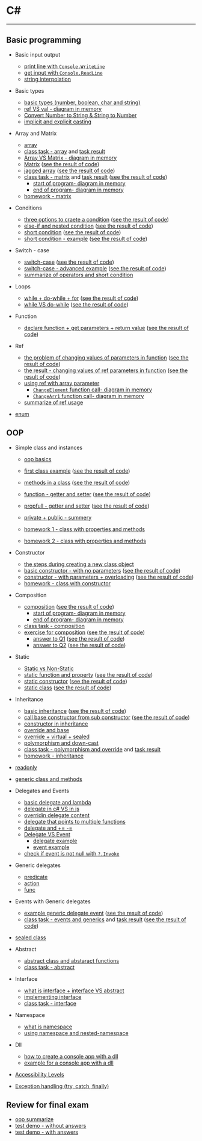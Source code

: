 # C# 
***

## Basic programming
* Basic input output
    * [print line with `Console.WriteLine`](https://github.com/AnnaKarpf/CSharp-2019A-II/blob/master/Day%2001%20-%2021.10.2018/00_MyFirstSln/MyFirstProj/Program.cs)
    * [get input with `Console.ReadLine`](https://github.com/AnnaKarpf/CSharp-2019A-II/blob/master/Day%2001%20-%2021.10.2018/02_readValue/readValue/Program.cs)
    * [string interpolation](https://github.com/AnnaKarpf/CSharp-2019A-II/blob/master/Day%2002%20-%2029.10.2018/05_String%20Interpolation/String%20Interpolation/Program.cs)

* Basic types
    * [basic types (number, boolean, char and string)](https://github.com/AnnaKarpf/CSharp-2019A-II/blob/master/Day%2001%20-%2021.10.2018/01_VarTypes/VarTypes/Program.cs)
    * [ref VS val - diagram in memory](https://github.com/AnnaKarpf/CSharp-2019A-II/blob/master/Day%2001%20-%2021.10.2018/ref%20vs%20val.png)
    * [Convert Number to String & String to Number](https://github.com/AnnaKarpf/CSharp-2019A-II/blob/master/Day%2002%20-%2029.10.2018/00_ConvertFromString/ConvertFromString/Program.cs)
    * [implicit and explicit casting](https://github.com/AnnaKarpf/CSharp-2019A-II/blob/master/Day%2002%20-%2029.10.2018/01_Casting/Casting/Program.cs)


* Array and Matrix
    * [array](https://github.com/AnnaKarpf/CSharp-2019A-II/blob/master/Day%2002%20-%2029.10.2018/03_Arrays/Arrays/Program.cs)
    * [class task - array](https://github.com/AnnaKarpf/CSharp-2019A-II/blob/master/Day%2002%20-%2029.10.2018/ClassTask.md) and [task result](https://github.com/AnnaKarpf/CSharp-2019A-II/blob/master/Day%2002%20-%2029.10.2018/04_Class%20Task%20Result/Class%20Task%20Result/Program.cs)
    * [Array VS Matrix - diagram in memory](https://github.com/AnnaKarpf/CSharp-2019A-II/blob/master/Day%2003%20-%2005.11.2018/memory_snapshot_1.png)
    * [Matrix](https://github.com/AnnaKarpf/CSharp-2019A-II/blob/master/Day%2003%20-%2005.11.2018/00_Matrix/00_Matrix/Program.cs) ([see the result of code](https://github.com/AnnaKarpf/CSharp-2019A-II/blob/master/Day%2003%20-%2005.11.2018/00_Matrix/result.png))
    * [jagged array](https://github.com/AnnaKarpf/CSharp-2019A-II/blob/master/Day%2003%20-%2005.11.2018/01_jugged%20array/01_jugged%20array/Program.cs) ([see the result of code](https://github.com/AnnaKarpf/CSharp-2019A-II/blob/master/Day%2003%20-%2005.11.2018/01_jugged%20array/result.png))
    * [class task - matrix](https://github.com/AnnaKarpf/CSharp-2019A-II/blob/master/Day%2003%20-%2005.11.2018/ClassTask.md) and [task result](https://github.com/AnnaKarpf/CSharp-2019A-II/blob/master/Day%2003%20-%2005.11.2018/02_class%20task%20result/02_class%20task%20result/Program.cs) ([see the result of code](https://github.com/AnnaKarpf/CSharp-2019A-II/blob/master/Day%2003%20-%2005.11.2018/02_class%20task%20result/result.png))
        * [start of program- diagram in memory](https://github.com/AnnaKarpf/CSharp-2019A-II/blob/master/Day%2003%20-%2005.11.2018/02_class%20task%20result/step0.png)
        * [end of program- diagram in memory](https://github.com/AnnaKarpf/CSharp-2019A-II/blob/master/Day%2003%20-%2005.11.2018/02_class%20task%20result/step1.png)
    * [homework - matrix](https://github.com/AnnaKarpf/CSharp-2019A-II/blob/master/Day%2003%20-%2005.11.2018/Home%20work.pdf)
* Conditions
    * [three options to craete a condition](https://github.com/AnnaKarpf/CSharp-2019A-II/blob/master/Day%2004%20-%2012.11.2018/00_Conditions/00_Conditions/Program.cs) ([see the result of code](https://github.com/AnnaKarpf/CSharp-2019A-II/blob/master/Day%2004%20-%2012.11.2018/00_Conditions/result.png))
    * [else-if and nested condition](https://github.com/AnnaKarpf/CSharp-2019A-II/blob/master/Day%2004%20-%2012.11.2018/01_nested%20conduition/01_nested%20conduition/Program.cs) ([see the result of code](https://github.com/AnnaKarpf/CSharp-2019A-II/blob/master/Day%2004%20-%2012.11.2018/01_nested%20conduition/result.png))
    * [short condition](https://github.com/AnnaKarpf/CSharp-2019A-II/blob/master/Day%2004%20-%2012.11.2018/02_Short%20Condition/02_Short%20Condition/Program.cs) ([see the result of code](https://github.com/AnnaKarpf/CSharp-2019A-II/blob/master/Day%2004%20-%2012.11.2018/02_Short%20Condition/result.png))
    * [short condition - example](https://github.com/AnnaKarpf/CSharp-2019A-II/blob/master/Day%2004%20-%2012.11.2018/03_short%20condition%20-%20example/03_short%20condition%20-%20example/Program.cs) ([see the result of code](https://github.com/AnnaKarpf/CSharp-2019A-II/blob/master/Day%2004%20-%2012.11.2018/03_short%20condition%20-%20example/result.png))
* Switch - case
    * [switch-case](https://github.com/AnnaKarpf/CSharp-2019A-II/blob/master/Day%2004%20-%2012.11.2018/04_switch%20case/04_switch%20case/Program.cs) ([see the result of code](https://github.com/AnnaKarpf/CSharp-2019A-II/blob/master/Day%2004%20-%2012.11.2018/04_switch%20case/result.png))
    * [switch-case - advanced example](https://github.com/AnnaKarpf/CSharp-2019A-II/blob/master/Day%2004%20-%2012.11.2018/05_switch%20case%20-%20for%20grades/05_switch%20case%20-%20for%20grades/Program.cs) ([see the result of code](https://github.com/AnnaKarpf/CSharp-2019A-II/blob/master/Day%2004%20-%2012.11.2018/05_switch%20case%20-%20for%20grades/result.png))
    * [summarize of operators and short condition](https://github.com/AnnaKarpf/CSharp-2019A-II/blob/master/Day%2004%20-%2012.11.2018/operators.pdf)
* Loops
    * [while + do-while + for](https://github.com/AnnaKarpf/CSharp-2019A-II/blob/master/Day%2004%20-%2012.11.2018/06_loops/06_loops/Program.cs) ([see the result of code](https://github.com/AnnaKarpf/CSharp-2019A-II/blob/master/Day%2004%20-%2012.11.2018/06_loops/result.png))
    * [while VS do-while](https://github.com/AnnaKarpf/CSharp-2019A-II/blob/master/Day%2004%20-%2012.11.2018/07_while%20VS%20do-while/07_while%20VS%20do-while/Program.cs) ([see the result of code](https://github.com/AnnaKarpf/CSharp-2019A-II/blob/master/Day%2004%20-%2012.11.2018/07_while%20VS%20do-while/result.png))
* Function
    * [declare function + get parameters + return value](https://github.com/AnnaKarpf/CSharp-2019A-II/blob/master/Day%2004%20-%2012.11.2018/08_functions/08_functions/Program.cs) ([see the result of code](https://github.com/AnnaKarpf/CSharp-2019A-II/blob/master/Day%2004%20-%2012.11.2018/08_functions/result.png))
* Ref 
    * [the problem of changing values of parameters in function](https://github.com/AnnaKarpf/CSharp-2019A-II/blob/master/Day%2004%20-%2012.11.2018/09_ref%20problem/09_ref%20problem/Program.cs) ([see the result of code](https://github.com/AnnaKarpf/CSharp-2019A-II/blob/master/Day%2004%20-%2012.11.2018/09_ref%20problem/RESULT.png))
    * [the result - changing values of ref parameters in function](https://github.com/AnnaKarpf/CSharp-2019A-II/blob/master/Day%2004%20-%2012.11.2018/10_ref/10_ref/Program.cs) ([see the result of code](https://github.com/AnnaKarpf/CSharp-2019A-II/blob/master/Day%2004%20-%2012.11.2018/10_ref/result.png))
    * [using ref with array parameter](https://github.com/AnnaKarpf/CSharp-2019A-II/blob/master/Day%2004%20-%2012.11.2018/11_array%20and%20ref/11_array%20and%20ref/Program.cs) 
        * [`ChangeElement` function call- diagram in memory](https://github.com/AnnaKarpf/CSharp-2019A-II/blob/master/Day%2004%20-%2012.11.2018/11_array%20and%20ref/memory%20snapshot.png)
        * [`ChangeArr1` function call- diagram in memory](https://github.com/AnnaKarpf/CSharp-2019A-II/blob/master/Day%2004%20-%2012.11.2018/11_array%20and%20ref/memory%20snapshot%202.png)
    * [summarize of ref usage](https://github.com/AnnaKarpf/CSharp-2019A-II/blob/master/Day%2004%20-%2012.11.2018/ref%20in%20value%20type.docx) 
* [enum](https://github.com/AnnaKarpf/CSharp-2019A-II/blob/master/Day%2010%20-%2031.12.2018/00_enum/program.cs)
## OOP
* Simple class and instances
    * [oop basics](https://github.com/AnnaKarpf/CSharp-2019A-II/blob/master/Day%2004%20-%2012.11.2018/oop%20basics.docx) 
    * [first class example](https://github.com/AnnaKarpf/CSharp-2019A-II/blob/master/Day%2004%20-%2012.11.2018/12_first%20class%20example/12_first%20class%20example/Program.cs) ([see the result of code](https://github.com/AnnaKarpf/CSharp-2019A-II/blob/master/Day%2004%20-%2012.11.2018/12_first%20class%20example/result.png))
    * [methods in a class](https://github.com/AnnaKarpf/CSharp-2019A-II/blob/master/Day%2004%20-%2012.11.2018/13_class%20and%20method/13_class%20and%20method/Program.cs) ([see the result of code](https://github.com/AnnaKarpf/CSharp-2019A-II/blob/master/Day%2004%20-%2012.11.2018/13_class%20and%20method/result.png))
    * [function - getter and setter](https://github.com/AnnaKarpf/CSharp-2019A-II/tree/master/Day%2005%20-%2019.11.2018/00_accesss/00_accesss) ([see the result of code](https://github.com/AnnaKarpf/CSharp-2019A-II/blob/master/Day%2005%20-%2019.11.2018/00_accesss/result.png))
    * [propfull - getter and setter](https://github.com/AnnaKarpf/CSharp-2019A-II/tree/master/Day%2005%20-%2019.11.2018/01_propfull/00_accesss) ([see the result of code](https://github.com/AnnaKarpf/CSharp-2019A-II/blob/master/Day%2005%20-%2019.11.2018/01_propfull/result.png))

    * [private + public - summery](https://github.com/AnnaKarpf/CSharp-2019A-II/blob/master/Day%2005%20-%2019.11.2018/private%20%2B%20public%20-%20summery.pdf) 
    * [homework 1 - class with properties and methods](https://github.com/AnnaKarpf/CSharp-2019A-II/blob/master/Day%2005%20-%2019.11.2018/Homework.png) 
    * [homework 2 - class with properties and methods](https://github.com/AnnaKarpf/CSharp-2019A-II/blob/master/Day%2006%20-%2026.11.2018/Homework.png)
* Constructor
    * [the steps during creating a new class object](https://github.com/AnnaKarpf/CSharp-2019A-II/blob/master/Day%2006%20-%2026.11.2018/create%20object%20-%20steps.png) 
    * [basic constructor - with no parameters](https://github.com/AnnaKarpf/CSharp-2019A-II/tree/master/Day%2006%20-%2026.11.2018/00_constructor/00_constructor) ([see the result of code](https://github.com/AnnaKarpf/CSharp-2019A-II/blob/master/Day%2006%20-%2026.11.2018/00_constructor/result.png))
    * [constructor - with parameters + overloading](https://github.com/AnnaKarpf/CSharp-2019A-II/tree/master/Day%2006%20-%2026.11.2018/01_constructor%20with%20parameters/01_constructor%20with%20parameters) ([see the result of code](https://github.com/AnnaKarpf/CSharp-2019A-II/blob/master/Day%2006%20-%2026.11.2018/01_constructor%20with%20parameters/result.png))
    * [homework - class with constructor](https://github.com/AnnaKarpf/CSharp-2019A-II/blob/master/Day%2007%20-%2010.12.2018/HomeWork.md)

* Composition
    * [composition](https://github.com/AnnaKarpf/CSharp-2019A-II/tree/master/Day%2006%20-%2026.11.2018/02_composition/02_composition) ([see the result of code](https://github.com/AnnaKarpf/CSharp-2019A-II/blob/master/Day%2006%20-%2026.11.2018/02_composition/result.png))
        * [start of program- diagram in memory](https://github.com/AnnaKarpf/CSharp-2019A-II/blob/master/Day%2006%20-%2026.11.2018/02_composition/memory%20diagram%20-%20step%201.png)
        * [end of program- diagram in memory](https://github.com/AnnaKarpf/CSharp-2019A-II/blob/master/Day%2006%20-%2026.11.2018/02_composition/memory%20diagram%20-%20step%202.png)
    * [class task - composition](https://github.com/AnnaKarpf/CSharp-2019A-II/blob/master/Day%2006%20-%2026.11.2018/ClassTask.md) 
    * [exercise for composition](https://github.com/AnnaKarpf/CSharp-2019A-II/blob/master/Day%2007%20-%2010.12.2018/OOP_composition%20-%20Exercises.pdf) ([see the result of code]())
        * [answer to Q1](https://github.com/AnnaKarpf/CSharp-2019A-II/tree/master/Day%2007%20-%2010.12.2018/Q1%20-%20result/Q1%20-%20result) ([see the result of code](https://github.com/AnnaKarpf/CSharp-2019A-II/blob/master/Day%2007%20-%2010.12.2018/Q1%20-%20result/result.png))
        * [answer to Q2](https://github.com/AnnaKarpf/CSharp-2019A-II/tree/master/Day%2007%20-%2010.12.2018/Q2%20-%20result/Q2%20-%20result) ([see the result of code](https://github.com/AnnaKarpf/CSharp-2019A-II/blob/master/Day%2007%20-%2010.12.2018/Q2%20-%20result/result.png))
* Static
    * [Static vs Non-Static](https://github.com/AnnaKarpf/CSharp-2019A-II/blob/master/Day%2008%20-%2017.12.2018/00_static/README.md) 
    * [static function and property](https://github.com/AnnaKarpf/CSharp-2019A-II/tree/master/Day%2008%20-%2017.12.2018/00_static/00_static) ([see the result of code](https://github.com/AnnaKarpf/CSharp-2019A-II/blob/master/Day%2008%20-%2017.12.2018/00_static/result.png))
    * [static constructor](https://github.com/AnnaKarpf/CSharp-2019A-II/tree/master/Day%2008%20-%2017.12.2018/01_static%20constructor/01_static%20constructor) ([see the result of code](https://github.com/AnnaKarpf/CSharp-2019A-II/blob/master/Day%2008%20-%2017.12.2018/01_static%20constructor/result.png))
    * [static class](https://github.com/AnnaKarpf/CSharp-2019A-II/tree/master/Day%2008%20-%2017.12.2018/02_static%20class/02_static%20class) ([see the result of code](https://github.com/AnnaKarpf/CSharp-2019A-II/blob/master/Day%2008%20-%2017.12.2018/02_static%20class/result.png))



* Inheritance
    * [basic inheritance](https://github.com/AnnaKarpf/CSharp-2019A-II/tree/master/Day%2008%20-%2017.12.2018/03_inheritance/03_inheritance) ([see the result of code](https://github.com/AnnaKarpf/CSharp-2019A-II/blob/master/Day%2008%20-%2017.12.2018/03_inheritance/result.png))
    * [call base constructor from sub constructor](https://github.com/AnnaKarpf/CSharp-2019A-II/tree/master/Day%2008%20-%2017.12.2018/04_inheritance/03_inheritance) ([see the result of code](https://github.com/AnnaKarpf/CSharp-2019A-II/blob/master/Day%2008%20-%2017.12.2018/04_inheritance/result.png))
    * [constructor in inheritance](https://github.com/AnnaKarpf/CSharp-2019A-II/blob/master/Day%2008%20-%2017.12.2018/Constructor%20in%20inheritance.md) 
    * [override and base](https://github.com/AnnaKarpf/CSharp-2019A-II/blob/master/Day%2008%20-%2017.12.2018/override%20and%20base.md)
    * [override + virtual + sealed](https://github.com/AnnaKarpf/CSharp-2019A-II/blob/master/Day%2009%20-%2024.12.2018/01_Override.md)
    * [polymorphism and down-cast](https://github.com/AnnaKarpf/CSharp-2019A-II/blob/master/Day%2008%20-%2017.12.2018/polymorphism%20and%20down-cast.md)
    * [class task - polymorphism and override](https://github.com/AnnaKarpf/CSharp-2019A-II/blob/master/Day%2009%20-%2024.12.2018/class%20task.pdf) and [task result](https://github.com/AnnaKarpf/CSharp-2019A-II/tree/master/Day%2009%20-%2024.12.2018/class%20task%20solution/class%20task%20solution)
    * [homework - inheritance](https://github.com/AnnaKarpf/CSharp-2019A-II/blob/master/Day%2009%20-%2024.12.2018/Homework.pdf)


* [readonly](https://github.com/AnnaKarpf/CSharp-2019A-II/blob/master/Day%2009%20-%2024.12.2018/00_Readonly.md)
* [generic class and methods](https://github.com/AnnaKarpf/CSharp-2019A-II/blob/master/Day%2009%20-%2024.12.2018/02_Generic.md)

* Delegates and Events
    * [basic delegate and lambda](https://github.com/AnnaKarpf/CSharp-2019A-II/blob/master/Day%2010%20-%2031.12.2018/02_Delegates/Program.cs)
    * [delegate in c# VS in js](https://github.com/AnnaKarpf/CSharp-2019A-II/tree/master/Day%2010%20-%2031.12.2018/01_function%20var%20-%20in%20c%23%20and%20in%20javascript)
    * [overridin delegate content](https://github.com/AnnaKarpf/CSharp-2019A-II/blob/master/Day%2010%20-%2031.12.2018/03_Delegates/Program.cs)
    * [delegate that points to multiple functions](https://github.com/AnnaKarpf/CSharp-2019A-II/blob/master/Day%2010%20-%2031.12.2018/04_Delegates/Program.cs)
    * [delegate and += -=](https://github.com/AnnaKarpf/CSharp-2019A-II/blob/master/Day%2010%20-%2031.12.2018/05_Delegates/Program.cs)
    * [Delegate VS Event](https://github.com/AnnaKarpf/CSharp-2019A-II/blob/master/Day%2010%20-%2031.12.2018/06_event%20vs%20delegate/README.md)
        * [delegate example](https://github.com/AnnaKarpf/CSharp-2019A-II/blob/master/Day%2010%20-%2031.12.2018/06_event%20vs%20delegate/00_delegate/Program.cs)
        * [event example](https://github.com/AnnaKarpf/CSharp-2019A-II/blob/master/Day%2010%20-%2031.12.2018/06_event%20vs%20delegate/01_event/Program.cs)  
    * [check if event is not null with `?.Invoke`](https://github.com/AnnaKarpf/CSharp-2019A-II/blob/master/Day%2010%20-%2031.12.2018/07_handle%20null%20event/Program.cs)
* Generic delegates
    * [predicate](https://github.com/AnnaKarpf/CSharp-2019A-II/blob/master/Day%2010%20-%2031.12.2018/08_generic%20delegates/01_Peredicate/Program.cs)
    * [action](https://github.com/AnnaKarpf/CSharp-2019A-II/blob/master/Day%2010%20-%2031.12.2018/08_generic%20delegates/02_Action/Program.cs)
    * [func](https://github.com/AnnaKarpf/CSharp-2019A-II/blob/master/Day%2010%20-%2031.12.2018/08_generic%20delegates/03_Func/Program.cs)
* Events with Generic delegates
    * [example generic delegate event](https://github.com/AnnaKarpf/CSharp-2019A-II/blob/master/Day%2010%20-%2031.12.2018/09_example%20of%20car%20and%20generic%20delegate%20event/program.cs) ([see the result of code](https://github.com/AnnaKarpf/CSharp-2019A-II/blob/master/Day%2010%20-%2031.12.2018/09_example%20of%20car%20and%20generic%20delegate%20event/result.png))
    * [class task - events and generics](https://github.com/AnnaKarpf/CSharp-2019A-II/blob/master/Day%2011%20-%2007.01.2019/oop%20%2B%20events%20-%20class%20task.pdf) and [task result](https://github.com/AnnaKarpf/CSharp-2019A-II/tree/master/Day%2011%20-%2007.01.2019/00_class%20task%20result/00_class%20task%20result) ([see the result of code](https://github.com/AnnaKarpf/CSharp-2019A-II/blob/master/Day%2011%20-%2007.01.2019/result.png))
   
   
* [sealed class](https://github.com/AnnaKarpf/CSharp-2019A-II/blob/master/Day%2012%20-%2014.01.2019/00_sealed%20class/README.md)

* Abstract
   * [abstract class and abstaract functions](https://github.com/AnnaKarpf/CSharp-2019A-II/blob/master/Day%2012%20-%2014.01.2019/01_abstract%20class/README.md)
   * [class task - abstract](https://github.com/AnnaKarpf/CSharp-2019A-II/blob/master/Day%2012%20-%2014.01.2019/02_abstract%20-%20class%20task/class%20task.png)
   
* Interface
   * [what is interface + interface VS abstract](https://github.com/AnnaKarpf/CSharp-2019A-II/blob/master/Day%2012%20-%2014.01.2019/03_interface/03_interface.pdf)
   * [implementing interface](https://github.com/AnnaKarpf/CSharp-2019A-II/blob/master/Day%2012%20-%2014.01.2019/03_interface/README.md)
   * [class task - interface](https://github.com/AnnaKarpf/CSharp-2019A-II/blob/master/Day%2012%20-%2014.01.2019/04_interface%20-%20class%20task/ClassTask.md)
   
* Namespace
   * [what is namespace](https://github.com/AnnaKarpf/CSharp-2019A-II/blob/master/Day%2012%20-%2014.01.2019/05_namespace/README.md)
   * [using namespace and nested-namespace](https://github.com/AnnaKarpf/CSharp-2019A-II/tree/master/Day%2012%20-%2014.01.2019/05_namespace/00_namespace/00_namespace)

* Dll
   * [how to create a console app with a dll](https://github.com/AnnaKarpf/CSharp-2019A-II/blob/master/Day%2012%20-%2014.01.2019/06_DLL/01_how%20to%20create%20a%20dll/README.md)
   * [example for a console app with a dll](https://github.com/AnnaKarpf/CSharp-2019A-II/tree/master/Day%2012%20-%2014.01.2019/06_DLL/00_example)
   
   
* [Accessibility Levels](https://github.com/AnnaKarpf/CSharp-2019A-II/blob/master/Day%2012%20-%2014.01.2019/07_Access%20modifiers/Accessibility%20Levels.pdf)
* [Exception handling (try, catch, finally)](https://github.com/AnnaKarpf/CSharp-2019A-II/blob/master/Day%2012%20-%2014.01.2019/08_error%20handling/README.md)

## Review for final exam
* [oop summarize](https://github.com/AnnaKarpf/CSharp-2019A-II/blob/master/Day%2012%20-%2014.01.2019/oop%20-%20full%20overview.pdf)
* [test demo - without answers](https://github.com/AnnaKarpf/CSharp-2019A-II/blob/master/Exam%20Examples/test%20demo%20-%20without%20answers.pdf)
* [test demo - with answers](https://github.com/AnnaKarpf/CSharp-2019A-II/blob/master/Exam%20Examples/test%20demo%20-%20with%20answers.pdf)



  

